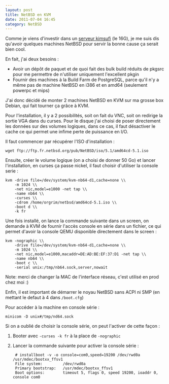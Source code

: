 ```yaml
---
layout: post
title: NetBSD en KVM
date: 2011-07-04 16:45
category: NetBSD
---
```


Comme je viens d'investir dans un [serveur kimsufi] (le 16G), je me suis dis qu'avoir
quelques machines NetBSD pour servir la bonne cause ça serait bien cool.

En fait, j'ai deux besoins :

-   Avoir un dépôt de paquet et de quoi fait des bulk build réduits de
    pkgsrc pour me permettre de n'utiliser uniquement l'excellent pkgin
-   Fournir des machines à la Build Farm de PostgreSQL, parce qu'il n'y
    a même pas de machine NetBSD en i386 et en amd64 (seulement powerpc
    et mips)

J'ai donc décidé de monter 2 machines NetBSD en KVM sur ma grosse box
Debian, qui fait tourner ça grâce à KVM.

Pour l'installation, il y a 2 possibilités, soit on fait du VNC, soit on
redirige la sortie VGA dans du curses. Pour le disque j'ai choisi de
poser directement les données sur des volumes logiques, dans ce cas, il
faut désactiver le cache ce qui permet une infime perte de puissance en
I/O.

Il faut commencer par récupérer l'ISO d'installation :

    
    wget ftp://ftp.fr.netbsd.org/pub/NetBSD/iso/5.1/amd64cd-5.1.iso
    

Ensuite, créer le volume logique (on a choisi de donner 50 Go) et lancer
l'installation, en curses ça passe nickel, il faut choisir d'utiliser la
console serie :

    
    kvm -drive file=/dev/system/kvm-nb64-d1,cache=none \\
        -m 1024 \\
        -net nic,model=e1000 -net tap \\
        -name nb64 \\
        -curses \\
        -cdrom /home/orgrim/netbsd/amd64cd-5.1.iso \\
        -boot d \\
        -k fr
    

Une fois installé, on lance la commande suivante dans un screen, on
demande à KVM de fournir l'accès console en série dans un fichier, ce
qui permet d'avoir la console QEMU disponible directement dans le
screen :

    
    kvm -nographic \\
        -drive file=/dev/system/kvm-nb64-d1,cache=none \\
        -m 1024 \\
        -net nic,model=e1000,macaddr=DE:AD:BE:EF:37:D1 -net tap \\
        -name nb64 \\
        -boot c \\
        -serial unix:/tmp/nb64.sock,server,nowait
    

Note: merci de changer la MAC de l'interface réseau, c'est utilisé en
prod chez moi :)

Enfin, il est important de démarrer le noyau NetBSD sans ACPI ni SMP (en
mettant le defaut à 4 dans `/boot.cfg`)

Pour accéder à la machine en console série :

    
    minicom -D unix#/tmp/nd64.sock
    

Si on a oublié de choisir la console série, on peut l'activer de cette
façon :

1. Booter avec `-curses -k fr` à la place de `-nographic`
2. Lancer la commande suivante pour activer la console série : 
    
        # installboot -v -o console=com0,speed=19200 /dev/rwd0a /usr/mdec/bootxx_ffsv1
        File system:         /dev/rwd0a
        Primary bootstrap:   /usr/mdec/bootxx_ffsv1
        Boot options:        timeout 5, flags 0, speed 19200, ioaddr 0, console com0
        
    

[serveur kimsufi]: http://www.kimsufi.com/fr/
